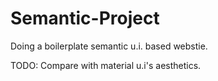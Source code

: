 # Semantic-Project
Doing a boilerplate semantic u.i. based webstie.

TODO: Compare with material u.i's aesthetics.